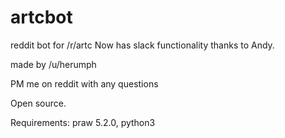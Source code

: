 # artcbot
reddit bot for /r/artc
Now has slack functionality thanks to Andy.

made by /u/herumph

PM me on reddit with any questions

Open source. 

Requirements: praw 5.2.0, python3
